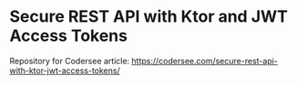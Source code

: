  # Secure REST API with Ktor and JWT Access Tokens
Repository for Codersee article: https://codersee.com/secure-rest-api-with-ktor-jwt-access-tokens/
